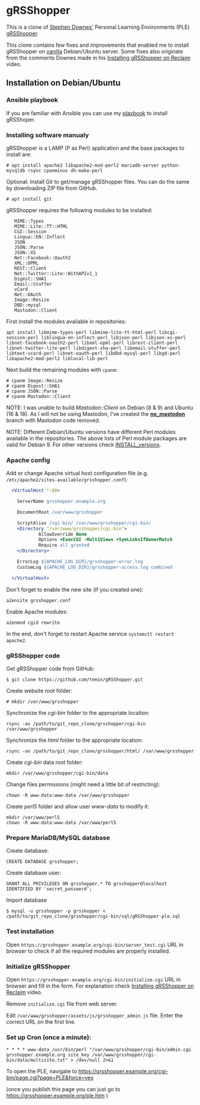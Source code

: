gRSShopper
==========

This is a clone of [Stephen Downes'](https://www.downes.ca/) Personal Learning Environments (PLE) [gRSShopper](https://github.com/Downes/gRSShopper).

This clone contains few fixes and improvements that enabled me to install gRSShopper on [vanilla](https://en.wikipedia.org/wiki/Vanilla_software) Debian/Ubuntu server. Some fixes also originate from the comments Downes made in his [Installing gRSShopper on Reclaim](https://www.youtube.com/watch?v=T8PFEEQJ8kw) video.

Installation on Debian/Ubuntu
-------------------------------

### Ansible playbook

If you are familiar with Ansible you can use my [playbook](https://github.com/temin/ansible-grsshopper) to install gRSShoper.


### Installing software manualy

gRSShopper is a LAMP (P as Perl) application and the base packages to install are:

  ```
  # apt install apache2 libapache2-mod-perl2 mariadb-server python-mysqldb rsync cpanminus dh-make-perl
  ```

Optional: Install Git to get/manage gRSShopper files. You can do the same by downloading ZIP file from GitHub.

  ```
  # apt install git
  ```

gRSShopper requires the following modules to be installed:

       MIME::Types
       MIME::Lite::TT::HTML
       CGI::Session
       Lingua::EN::Inflect
       JSON
       JSON::Parse
       JSON::XS
       Net::Facebook::Oauth2
       XML::OPML
       REST::Client
       Net::Twitter::Lite::WithAPIv1_1
       Digest::SHA1
       Email::Stuffer
       vCard
       Net::OAuth
       Image::Resize
       DBD::mysql
       Mastodon::Client

First install the modules available in repositories:

  ```
  apt install libmime-types-perl libmime-lite-tt-html-perl libcgi-session-perl liblingua-en-inflect-perl libjson-perl libjson-xs-perl libnet-facebook-oauth2-perl libxml-opml-perl librest-client-perl libnet-twitter-lite-perl libdigest-sha-perl libemail-stuffer-perl libtext-vcard-perl libnet-oauth-perl libdbd-mysql-perl libgd-perl libapache2-mod-perl2 liblocal-lib-perl
  ```

Next build the remaining modules with `cpanm`:

  ```
  # cpanm Image::Resize
  # cpanm Digest::SHA1
  # cpanm JSON::Parse
  # cpanm Mastodon::Client
  ```

NOTE: I was unable to build *Mastodon::Client* on Debian (8 & 9) and Ubuntu (16 & 18). As I will not be using Mastodon, I've created the [**no_mastodon**](https://github.com/temin/gRSShopper/tree/no_mastodon) branch with Mastodon code removed.

NOTE: Different Debian/Ubuntu versions have different Perl modules available in the repositories. The above lists of Perl module packages are valid for Debian 9. For other versions check [INSTALL_versions](./INSTALL_versions.md).


### Apache config

Add or change Apache virtual host configuration file (e.g. `/etc/apache2/sites-available/grsshopper.conf`):

```apache
  <VirtualHost *:80>

    ServerName grsshopper.example.org

    DocumentRoot /var/www/grsshopper

    ScriptAlias /cgi-bin/ /var/www/grsshopper/cgi-bin/
    <Directory "/var/www/grsshopper/cgi-bin">
            AllowOverride None
            Options +ExecCGI -MultiViews +SymLinksIfOwnerMatch
            Require all granted
    </Directory>

    ErrorLog ${APACHE_LOG_DIR}/grsshopper-error.log
    CustomLog ${APACHE_LOG_DIR}/grsshopper-access.log combined

  </VirtualHost>
```

Don't forget to enable the new site (if you created one):

  ```
  a2ensite grsshopper.conf
  ```

Enable Apache modules:

  ```
  a2enmod cgid rewrite
  ```

In the end, don't forget to restart Apache service `systemctl restart apache2`.

### gRSShopper code

Get gRSShopper code from GitHub:

  ```
  $ git clone https://github.com/temin/gRSShopper.git
  ```

Create website root folder:

  ```
  # mkdir /var/www/grsshopper
  ```

Synchronize the *cgi-bin* folder to the appropriate location:

  ```
  rsync -av /path/to/git_repo_clone/grsshopper/cgi-bin /var/www/grsshopper
  ```

Synchronize the *html* folder to the appropriate location:

  ```
  rsync -av /path/to/git_repo_clone/grsshopper/html/ /var/www/grsshopper
  ```

Create *cgi-bin* data root folder:

  ```
  mkdir /var/www/grsshopper/cgi-bin/data
  ```

Change files permissions (might need a little bit of restricting):

  ```
  chown -R www-data:www-data /var/www/grsshopper
  ```

Create *perl5* folder and allow user *www-data* to modify it:

  ```
  mkdir /var/www/perl5
  chown -R www-data:www-data /var/www/perl5
  ```

### Prepare MariaDB/MySQL database

Create database:

  ```mysql
  CREATE DATABASE grsshopper;
  ```

Create database user:

  ```mysql
  GRANT ALL PRIVILEGES ON grsshopper.* TO grsshopper@localhost IDENTIFIED BY 'secret_password';
  ```

Import database

  ```
  $ mysql -u grsshopper -p grsshopper < /path/to/git_repo_clone/grsshopper/cgi-bin/sql/gRSShopper-ple.sql
  ```

### Test installation

Open `https://grsshopper.example.org/cgi-bin/server_test.cgi` URL in browser to check if all the required modules are properly installed.

### Initialize gRSShopper

Open `https://grsshopper.example.org/cgi-bin/initialize.cgi` URL in browser and fill in the form. For explanation check [Installing gRSShopper on Reclaim](https://www.youtube.com/watch?v=T8PFEEQJ8kw?t=2366) video.


Remove `initialize.cgi` file from web server.

Edit `/var/www/grsshopper/assets/js/grsshopper_admin.js` file. Enter the correct URL on the first line.

### Set up Cron (once a minute):

  ```cron
  * * * * www-data /usr/bin/perl "/var/www/grsshopper/cgi-bin/admin.cgi grsshopper.example.org site_key /var/www/grsshopper/cgi-bin/data/multisite.txt" > /dev/null 2>&1
  ```

To open the PLE, navigate to https://grsshopper.example.org/cgi-bin/page.cgi?page=PLE&force=yes

(once you publish this page you can just go to https://grsshopper.example.org/ple.htm  )
